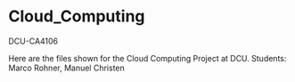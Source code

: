 # Cloud_Computing
DCU-CA4106

Here are the files shown for the Cloud Computing Project at DCU. 
Students: Marco Rohner, Manuel Christen
